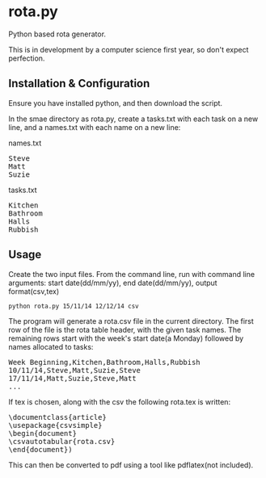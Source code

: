 rota.py
=======
Python based rota generator.

This is in development by a computer science first year, so don't expect perfection.

Installation & Configuration
----------------------------
Ensure you have installed python, and then download the script.

In the smae directory as rota.py, create a tasks.txt with each task on a new line, and a names.txt with each name on a new line:

names.txt
<pre>
Steve
Matt
Suzie
</pre>

tasks.txt
<pre>
Kitchen
Bathroom
Halls
Rubbish
</pre>

Usage
-----
Create the two input files. From the command line, run with command line arguments: start date(dd/mm/yy), end date(dd/mm/yy), output format(csv,tex)

`python rota.py 15/11/14 12/12/14 csv`

The program will generate a rota.csv file in the current directory. The first row of the file is the rota table header, with the given task names. The remaining rows start with the week's start date(a Monday) followed by names allocated to tasks:

<pre>
Week Beginning,Kitchen,Bathroom,Halls,Rubbish
10/11/14,Steve,Matt,Suzie,Steve
17/11/14,Matt,Suzie,Steve,Matt
...
</pre>

If tex is chosen, along with the csv the following rota.tex is written:

<pre>
\documentclass{article} 
\usepackage{csvsimple} 
\begin{document} 
\csvautotabular{rota.csv} 
\end{document})
</pre>

This can then be converted to pdf using a tool like pdflatex(not included).